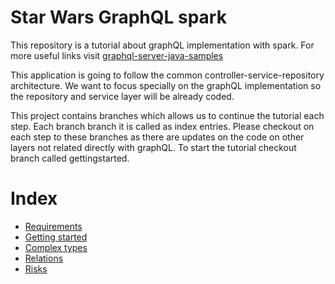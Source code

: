 # Star Wars GraphQL spark

This repository is a tutorial about graphQL implementation with spark. For more useful links visit [graphql-server-java-samples](https://github.com/DavidNowakowski/graphql-server-java-samples)

This application is going to follow the common controller-service-repository architecture. We want to focus specially on the graphQL implementation so the repository and service layer will be already coded.

This project contains branches which allows us to continue the tutorial each step. Each branch branch it is called as index entries. Please checkout on each step to these branches as there are updates on the code on other layers not related directly with graphQL. To start the tutorial checkout branch called gettingstarted.


# Index

- [Requirements](./docs/requirements/README.md)
- [Getting started](./docs/gettingstarted/README.md)
- [Complex types](./docs/complextypes/README.md)
- [Relations](./docs/relations/README.md)
- [Risks](./docs/risks/README.md)